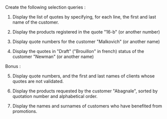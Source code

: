 Create the following selection queries :

1. Display the list of quotes by specifying, for each line, the first and last name of the customer.

2. Display the products registered in the quote "16-b" (or another number)

3. Display quote numbers for the customer "Malkovich" (or another name)

4. Display the quotes in "Draft" ("Brouillon" in french) status of the customer "Newman" (or another name)


Bonus :

5. Display quote numbers, and the first and last names of clients whose quotes are not validated.

6. Display the products requested by the customer "Abagnale", sorted by quotation number and alphabetical order.

7. Display the names and surnames of customers who have benefited from promotions.
